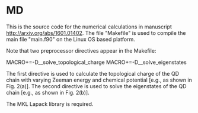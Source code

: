 # MD
This is the source code for the numerical calculations in manuscript http://arxiv.org/abs/1601.01402.
The file "Makefile" is used to compile the main file "main.f90" on the Linux OS based platform.

Note that two preprocessor directives appear in the Makefile:

MACRO+=-D__solve_topological_charge
MACRO+=-D__solve_eigenstates

The first directive is used to calculate the topological charge of the QD chain with varying Zeeman
energy and chemical potential [e.g., as shown in Fig. 2(a)]. The second directive is used to solve 
the eigenstates of the QD chain [e.g., as shown in Fig. 2(b)].

The MKL Lapack library is required. 
